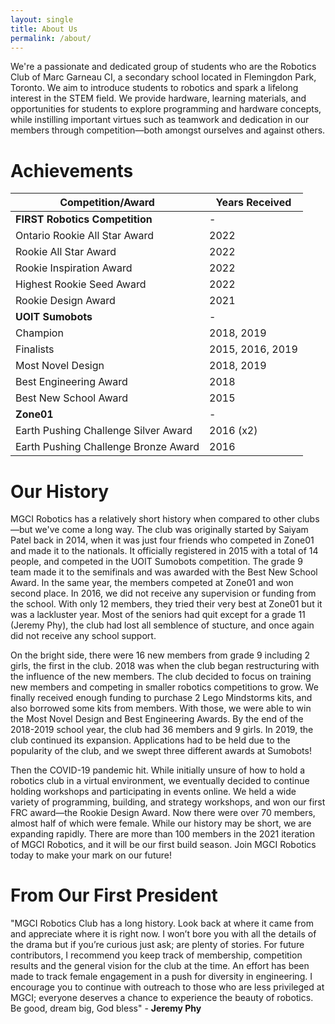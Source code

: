 ```yaml
---
layout: single
title: About Us
permalink: /about/
---
```

We're a passionate and dedicated group of students who are the Robotics Club of Marc Garneau CI, a secondary school located in Flemingdon Park, Toronto. We aim to introduce students to robotics and spark a lifelong interest in the STEM field. We provide hardware, learning materials, and opportunities for students to explore programming and hardware concepts, while instilling important virtues such as teamwork and dedication in our members through competition—both amongst ourselves and against others.

# Achievements

|**Competition/Award**|**Years Received**|
|---|---|
|**FIRST Robotics Competition**|-|
|Ontario Rookie All Star Award|2022|
|Rookie All Star Award|2022|
|Rookie Inspiration Award|2022|
|Highest Rookie Seed Award|2022|
|Rookie Design Award|2021|
|**UOIT Sumobots**|-|
|Champion|2018, 2019|
|Finalists|2015, 2016, 2019|
|Most Novel Design|2018, 2019|
|Best Engineering Award|2018|
|Best New School Award|2015|
|**Zone01**|-|
|Earth Pushing Challenge Silver Award|2016 (x2)|
|Earth Pushing Challenge Bronze Award|2016​|

# Our History
MGCI Robotics has a relatively short history when compared to other clubs—but we've come a long way. The club was originally started by Saiyam Patel back in 2014, when it was just four friends who competed in Zone01 and made it to the nationals. It officially registered in 2015 with a total of 14 people, and competed in the UOIT Sumobots competition. The grade 9 team made it to the semifinals and was awarded with the Best New School Award. In the same year, the members competed at Zone01 and won second place. In 2016, we did not receive any supervision or funding from the school. With only 12 members, they tried their very best at Zone01 but it was a lackluster year. Most of the seniors had quit except for a grade 11 (Jeremy Phy), the club had lost all semblence of stucture, and once again did not receive any school support.

On the bright side, there were 16 new members from grade 9 including 2 girls, the first in the club. 2018 was when the club began restructuring with the influence of the new members. The club decided to focus on training new members and competing in smaller robotics competitions to grow. We finally received enough funding to purchase 2 Lego Mindstorms kits, and also borrowed some kits from members. With those, we were able to win the Most Novel Design and Best Engineering Awards. By the end of the 2018-2019 school year, the club had 36 members and 9 girls. In 2019, the club continued its expansion. Applications had to be held due to the popularity of the club, and we swept three different awards at Sumobots!

Then the COVID-19 pandemic hit. While initially unsure of how to hold a robotics club in a virtual environment, we eventually decided to continue holding workshops and participating in events online. We held a wide variety of programming, building, and strategy workshops, and won our first FRC award—the Rookie Design Award. Now there were over 70 members, almost half of which were female. While our history may be short, we are expanding rapidly. There are more than 100 members in the 2021 iteration of MGCI Robotics, and it will be our first build season. Join MGCI Robotics today to make your mark on our future!

# From Our First President
"MGCI Robotics Club has a long history. Look back at where it came from and appreciate where it is right now. I won’t bore you with all the details of the drama but if you’re curious just ask; are plenty of stories. For future contributors, I recommend you keep track of membership, competition results and the general vision for the club at the time. An effort has been made to track female engagement in a push for diversity in engineering. I encourage you to continue with outreach to those who are less privileged at MGCI; everyone deserves a chance to experience the beauty of robotics. Be good, dream big, God bless"    - **Jeremy Phy**
